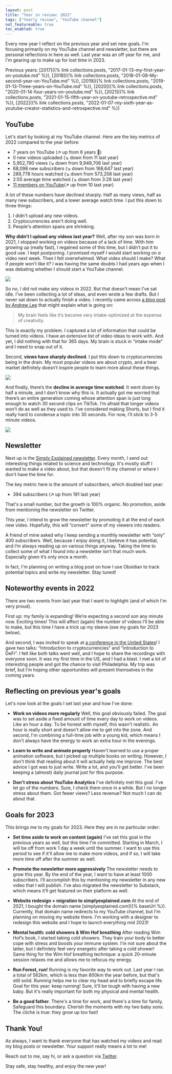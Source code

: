 ```yaml
---
layout: post
title: "Year in review: 2022"
tags: ["Yearly review", "YouTube channel"]
not_featureable: true
toc_enabled: true
---
```


Every new year I reflect on the previous year and set new goals. I'm focusing primarily on my YouTube channel and newsletter, but there are personal reflections in here as well. Last year was an off year for me, and I'm gearing up to make up for lost time in 2023.

<!--more-->

Previous years: [2017]({% link collections.posts, "2017-01-13-my-first-year-on-youtube.md" %}), [2018]({% link collections.posts, "2018-01-08-My-second-year-on-YouTube.md" %}), [2019]({% link collections.posts, "2019-01-13-Three-years-on-YouTube.md" %}), [2020]({% link collections.posts, "2020-01-14-four-years-on-youtube.md" %}), [2021]({% link collections.posts, "2021-01-15-fifth-year-on-youtube-retrospective.md" %}), [2022]({% link collections.posts, "2022-01-07-my-sixth-year-as-youtube-creator-statistics-and-retrospective.md" %})

## YouTube
Let's start by looking at my YouTube channel. Here are the key metrics of 2022 compared to the year before:

* 7 years on YouTube (↗️ up from 6 years 🤪)
* 0 new videos uploaded (↘️ down from 11 last year)
* 5,952,790 views (↘️ down from 9,949,706 last year)
* 68,098 new subscribers (↘️ down from 168,647 last year)
* 289,778 hours watched (↘️ down from 573,258 last year)
* 2:55 average time watched (↘️ down from 3:28 last year)
* [11 members on YouTube](https://www.youtube.com/channel/UCnxrdFPXJMeHru_b4Q_vTPQ/join)(↗️ up from 10 last year)

A lot of these numbers have declined sharply. Half as many views, half as many new subscribers, and a lower average watch time. I put this down to three things:

1. I didn't upload any new videos.
2. Cryptocurrencies aren't doing well.
3. People's attention spans are shrinking.

**Why didn’t I upload any videos last year?** Well, after my son was born in 2021, I stopped working on videos because of a lack of time. With him growing up (really fast), I regained some of this time, but I didn’t put it to good use. I kept postponing. I promised myself I would start working on _a_ video next week. Then I felt overwhelmed. What video should I make? What if people won’t like it? I was having the same doubts I had years ago when I was debating whether I should start a YouTube channel.

![](/uploads/2023-01-year-in-review-2022/graph-videos-uploaded.svg)

So no, I did not make any videos in 2022. But that doesn't mean I've sat idle. I've been collecting a lot of ideas, and even wrote a few drafts. But I never sat down to actually finish a video. I recently came across [a blog post by Andrew Lee](https://candrewlee14.github.io/blog/i-will-write-more/) that might explain what is going on:

> My brain feels like it’s become very intake-optimized at the expense of creativity.

This is exactly my problem. I captured a lot of information that could be turned into videos. I have an extensive list of video ideas to work with. And yet, I did nothing with that for 365 days. My brain is stuck in “intake mode” and I need to snap out of it.

Second, **views have sharply declined**. I put this down to cryptocurrencies being in the drain. My most popular videos are about crypto, and a bear market definitely doesn’t inspire people to learn more about these things.

![](/uploads/2023-01-year-in-review-2022/graph-views-per-year.svg)

And finally, there’s the **decline in average time watched**. It went down by half a minute, and I don’t know why this is. It actually got me worried that there’s an entire generation coming whose attention span is just long enough to watch 30 second clips on TikTok. I’m afraid that longer videos won’t do as well as they used to. I’ve considered making Shorts, but I find it really hard to condense a topic into 30 seconds. For now, I’ll stick to 3-5 minute videos.

![](/uploads/2023-01-year-in-review-2022/graph-subscribers-gained.svg)

## Newsletter
Next up is the [Simply Explained newsletter](https://newsletter.simplyexplained.com). Every month, I send out interesting things related to science and technology. It's mostly stuff I wanted to make a video about, but that doesn't fit my channel or where I don't have the time for.

The key metric here is the amount of subscribers, which doubled last year:
* 394 subscribers (↗️ up from 191 last year)

That's a small number, but the growth is 100% organic. No promotion, aside from mentioning the newsletter on Twitter. 

This year, I intend to grow the newsletter by promoting it at the end of each new video. Hopefully, this will “convert” some of my viewers into readers.

A friend of mine asked why I keep sending a monthly newsletter with “only” 400 subscribers. Well, because I enjoy doing it, I believe it has potential, and I’m always reading up on various things anyway. Taking the time to collect some of what I found into a newsletter isn’t that much work. Especially given it’s only once a month.

In fact, I'm planning on writing a blog post on how I use Obsidian to track potential topics and write my newsletter. Stay tuned!

## Noteworthy events in 2022
There are two events from last year that I want to highlight (and of which I'm very proud).

First up: my family is expanding! We’re expecting a second son any minute now. Exciting times! This will affect (again) the number of videos I’ll be able to make, but this time I have a trick up my sleeve (see my goals for 2023 below).

And second, I was invited to speak at [a conference in the United States](https://catholiccryptoconference.com/)! I gave two talks: “Introduction to cryptocurrencies” and “introduction to DeFi”. I felt like both talks went well, and I hope to share the recordings with everyone soon. It was my first time in the US, and I had a blast. I met a lot of interesting people and got the chance to visit Philadelphia. My trip was brief, but I’m hoping other opportunities will present themselves in the coming years.

## Reflecting on previous year's goals
Let's now look at the goals I set last year and how I've done:

* **Work on videos more regularly**
  Well, this goal obviously failed. The goal was to set aside a fixed amount of time every day to work on videos. Like an hour a day. To be honest with myself, this wasn't realistic. An hour is really short and doesn't allow me to get into the zone. And second, I'm combining a full-time job with a young kid, which means I don't always have the energy to work an extra hour in the evenings.

* **Learn to write and animate properly**
  Haven't learned to use a proper animation software, but I picked up multiple books on writing. However, I don't think that reading about it will actually help me improve. The best advice I got was to just write. Write a lot, and you'll get better. I've been keeping a (almost) daily journal just for this purpose.

* **Don't stress about YouTube Analytics**
  I've definitely met this goal. I've let go of the numbers. Sure, I check them once in a while. But I no longer stress about them. Got fewer views? Less revenue? Not much I can do about that.

## Goals for 2023
This brings me to my goals for 2023. Here they are in no particular order:

* **Set time aside to work on content (again)**
  I've set this goal in the previous years as well, but this time I'm committed. Starting in March, I will be off from work 1 day a week until the summer. I want to use this period to see if it'll allow me to make more videos, and if so, I will take more time off after the summer as well.

* **Promote the newsletter more aggressively**
  The newsletter needs to grow this year. By the end of the year, I want to have at least 1000 subscribers. I’ll accomplish this by mentioning my newsletter in any new video that I will publish. I’ve also migrated the newsletter to Substack, which means it’ll get featured on their platform as well.

* **Website redesign + migration to simplyexplained.com**
  At the end of 2021, I bought the domain name [simplyexplained.com]({% baseUrl %}). Currently, that domain name redirects to my YouTube channel, but I'm planning on moving my website there. I'm working with a designer to redesign this website and I hope to launch everything mid 2023!

* **Mental health: cold showers & Wim Hof breathing**
  After reading Wim Hof’s book, I started taking cold showers. They train your body to better cope with stress and boosts your immune system. I’m not sure about the latter, but I definitely feel very energetic after taking a cold shower! Same thing for the Wim Hof breathing technique: a quick 20-minute session relaxes me and allows me to refocus my energy.

* **Run Forest, run!**
  Running is my favorite way to work out. Last year I ran a total of 562km, which is less than 800km the year before, but that's still solid. Running helps me to clear my head and to briefly escape life. Goal for this year: keep running! Sure, it'll be tough with having a new baby. But it's really important for both my physical and mental health.

* **Be a good father**.
  There's a time for work, and there's a time for family. Safeguard this boundary. Cherish the moments with my two baby sons. The cliché is true: they grow up too fast!

## Thank You!
As always, I want to thank everyone that has watched my videos and read my blog posts or newsletter. Your support really means a lot to me!

Reach out to me, say hi, or ask a question via [Twitter](https://twitter.com/Savjee/).

Stay safe, stay healthy, and enjoy the new year!

